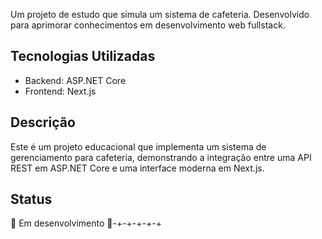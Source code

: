 
Um projeto de estudo que simula um sistema de cafeteria. Desenvolvido para aprimorar conhecimentos em desenvolvimento web fullstack.

## Tecnologias Utilizadas

- Backend: ASP.NET Core
- Frontend: Next.js

## Descrição

Este é um projeto educacional que implementa um sistema de gerenciamento para cafeteria, demonstrando a integração entre uma API REST em ASP.NET Core e uma interface moderna em Next.js.

## Status

🚧 Em desenvolvimento 🚧-+-+-+-+-+